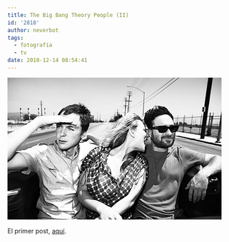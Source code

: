 ```yaml
---
title: The Big Bang Theory People (II)
id: '2818'
author: neverbot
tags:
  - fotografía
  - tv
date: 2010-12-14 08:54:41
---
```


![201012140854.jpg](./the-big-bang-theory-people-ii/201012140854.jpg)

El primer post, [aquí](https://neverbot.com/tv/the-big-bang-theory-people/).